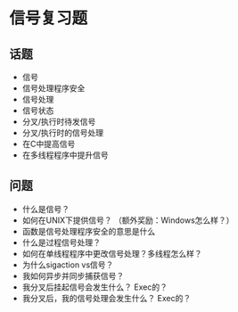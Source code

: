 # 信号复习题

## 话题

*   信号
*   信号处理程序安全
*   信号处理
*   信号状态
*   分叉/执行时待发信号
*   分叉/执行时的信号处理
*   在C中提高信号
*   在多线程程序中提升信号

## 问题

*   什么是信号？
*   如何在UNIX下提供信号？ （额外奖励：Windows怎么样？）
*   函数是信号处理程序安全的意思是什么
*   什么是过程信号处理？
*   如何在单线程程序中更改信号处理？多线程怎么样？
*   为什么sigaction vs信号？
*   我如何异步并同步捕获信号？
*   我分叉后挂起信号会发生什么？ Exec的？
*   我分叉后，我的信号处理会发生什么？ Exec的？
